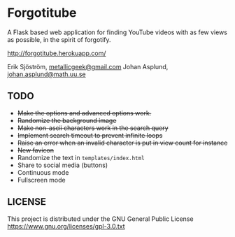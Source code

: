 Forgotitube
=======

A Flask based web application for finding YouTube videos with as few views as possible, in the spirit of forgotify.

http://forgotitube.herokuapp.com/


Erik Sjöström, metallicgeek@gmail.com 
Johan Asplund, johan.asplund@math.uu.se

TODO
----

- <del>Make the options and advanced options work.</del>
- <del>Randomize the background image</del>
- <del>Make non-ascii characters work in the search query</del>
- <del>Implement search timeout to prevent infinite loops</del>
- <del>Raise an error when an invalid character is put in view count for instance</del>
- <del>New favicon</del>
- Randomize the text in `templates/index.html`
- Share to social media (buttons)
- Continuous mode
- Fullscreen mode

LICENSE
-------
This project is distributed under the GNU General Public License https://www.gnu.org/licenses/gpl-3.0.txt

